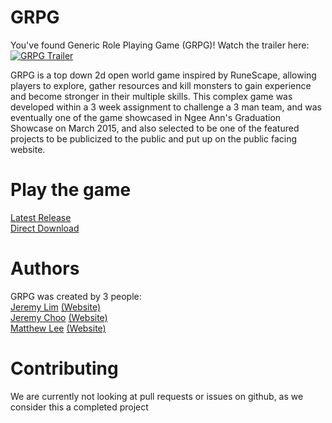 # GRPG

You've found Generic Role Playing Game (GRPG)! Watch the trailer here: 
[![GRPG Trailer](https://img.youtube.com/vi/m_sm62NrTm8/0.jpg)](https://www.youtube.com/watch?v=m_sm62NrTm8) 

GRPG is a top down 2d open world game inspired by RuneScape, allowing players to explore, gather resources and kill monsters to gain experience and become stronger in their multiple skills. This complex game was developed within a 3 week assignment to challenge a 3 man team, and was eventually one of the game showcased in Ngee Ann's Graduation Showcase on March 2015, and also selected to be one of the featured projects to be publicized to the public and put up on the public facing website. 

# Play the game

[Latest Release](https://github.com/keythkatz/GRPG/releases/tag/v2)     
[Direct Download](https://github.com/jer-lim/GRPG/releases/download/v2/grpgv2.zip)

# Authors

GRPG was created by 3 people:  
[Jeremy Lim](https://github.com/keythkatz) [(Website)](https://jerl.im/)  
[Jeremy Choo](https://github.com/ChooJeremy) [(Website)](https://choojeremy.github.io/)  
[Matthew Lee](https://github.com/crazoter) [(Website)](https://crazoter.github.io/)  

# Contributing

We are currently not looking at pull requests or issues on github, as we consider this a completed project
